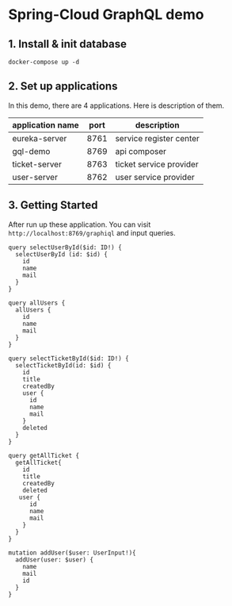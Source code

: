 # Spring-Cloud GraphQL demo
## 1. Install & init database
```
docker-compose up -d
```
## 2. Set up applications
In this demo, there are 4 applications. Here is description of them.

| application name  | port | description             |
|-------------------|------|-------------------------|
| eureka-server     | 8761 | service register center |
| gql-demo          | 8769 | api composer            |
| ticket-server     | 8763 | ticket service provider |
| user-server       | 8762 | user service provider   |

## 3. Getting Started
After run up these application. You can visit 
```http://localhost:8769/graphiql```
and input queries.
```
query selectUserById($id: ID!) {
  selectUserById (id: $id) {
    id
    name
    mail
  }
}

query allUsers {
  allUsers {
    id
    name
    mail
  }
}

query selectTicketById($id: ID!) {
  selectTicketById(id: $id) {
    id
    title
    createdBy
    user {
      id
      name
      mail
    }
    deleted
  }
}

query getAllTicket {
  getAllTicket{
    id
    title
    createdBy
    deleted
   user {
      id
      name
      mail
    }
  }
}

mutation addUser($user: UserInput!){
  addUser(user: $user) {
    name
    mail
    id
  }
}
```
